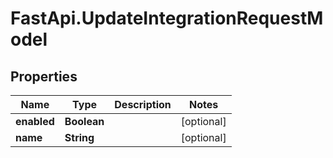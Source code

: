 # FastApi.UpdateIntegrationRequestModel

## Properties

Name | Type | Description | Notes
------------ | ------------- | ------------- | -------------
**enabled** | **Boolean** |  | [optional] 
**name** | **String** |  | [optional] 


